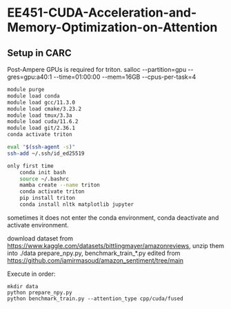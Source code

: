 # EE451-CUDA-Acceleration-and-Memory-Optimization-on-Attention
## Setup in CARC
Post-Ampere GPUs is required for triton.
salloc --partition=gpu --gres=gpu:a40:1 --time=01:00:00 --mem=16GB --cpus-per-task=4


```bash
module purge
module load conda
module load gcc/11.3.0 
module load cmake/3.23.2
module load tmux/3.3a
module load cuda/11.6.2
module load git/2.36.1
conda activate triton

eval "$(ssh-agent -s)"
ssh-add ~/.ssh/id_ed25519

only first time
    conda init bash
    source ~/.bashrc
    mamba create --name triton
    conda activate triton
    pip install triton
    conda install nltk matplotlib jupyter


```
sometimes it does not enter the conda environment, conda deactivate and activate environment.

download dataset from https://www.kaggle.com/datasets/bittlingmayer/amazonreviews, unzip them into ./data
prepare_npy.py, benchmark_train_*.py edited from https://github.com/iamirmasoud/amazon_sentiment/tree/main

Execute in order:
```
mkdir data
python prepare_npy.py
python benchmark_train.py --attention_type cpp/cuda/fused
```

